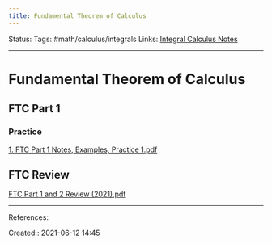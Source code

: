 ```yaml
---
title: Fundamental Theorem of Calculus
---
```

Status:
Tags: #math/calculus/integrals 
Links: [Integral Calculus Notes](out/integral-calculus-notes.md)
___
# Fundamental Theorem of Calculus
## FTC Part 1
### Practice
[1. FTC Part 1 Notes, Examples, Practice 1.pdf](None)
## FTC Review
[FTC Part 1 and 2 Review (2021).pdf](None)
___
References:

Created:: 2021-06-12 14:45